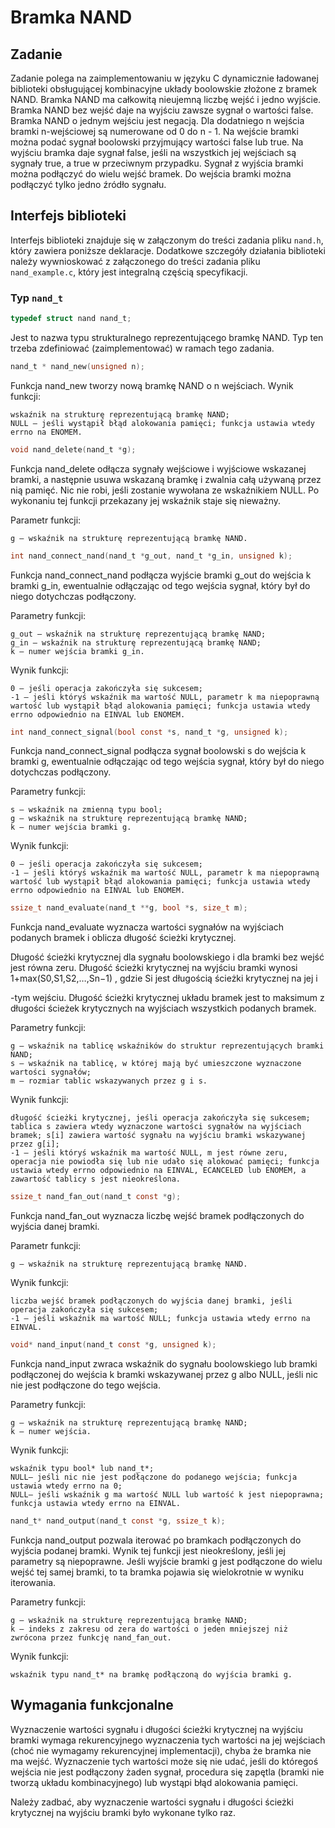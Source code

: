 # Bramka NAND

## Zadanie

Zadanie polega na zaimplementowaniu w języku C dynamicznie ładowanej biblioteki obsługującej kombinacyjne układy boolowskie złożone z bramek NAND. Bramka NAND ma całkowitą nieujemną liczbę wejść i jedno wyjście. Bramka NAND bez wejść daje na wyjściu zawsze sygnał o wartości false. Bramka NAND o jednym wejściu jest negacją. Dla dodatniego n wejścia bramki n-wejściowej są numerowane od 0 do n - 1. Na wejście bramki można podać sygnał boolowski przyjmujący wartości false lub true. Na wyjściu bramka daje sygnał false, jeśli na wszystkich jej wejściach są sygnały true, a true w przeciwnym przypadku. Sygnał z wyjścia bramki można podłączyć do wielu wejść bramek. Do wejścia bramki można podłączyć tylko jedno źródło sygnału.

## Interfejs biblioteki

Interfejs biblioteki znajduje się w załączonym do treści zadania pliku `nand.h`, który zawiera poniższe deklaracje. Dodatkowe szczegóły działania biblioteki należy wywnioskować z załączonego do treści zadania pliku `nand_example.c`, który jest integralną częścią specyfikacji.

### Typ `nand_t`

```c
typedef struct nand nand_t;
```

Jest to nazwa typu strukturalnego reprezentującego bramkę NAND. Typ ten trzeba zdefiniować (zaimplementować) w ramach tego zadania.

```c
nand_t * nand_new(unsigned n);
```

Funkcja nand_new tworzy nową bramkę NAND o n wejściach. Wynik funkcji:

    wskaźnik na strukturę reprezentującą bramkę NAND;
    NULL – jeśli wystąpił błąd alokowania pamięci; funkcja ustawia wtedy errno na ENOMEM.

```c
void nand_delete(nand_t *g);
```

Funkcja nand_delete odłącza sygnały wejściowe i wyjściowe wskazanej bramki, a następnie usuwa wskazaną bramkę i zwalnia całą używaną przez nią pamięć. Nic nie robi, jeśli zostanie wywołana ze wskaźnikiem NULL. Po wykonaniu tej funkcji przekazany jej wskaźnik staje się nieważny.

Parametr funkcji:

    g – wskaźnik na strukturę reprezentującą bramkę NAND.

```c
int nand_connect_nand(nand_t *g_out, nand_t *g_in, unsigned k);
```

Funkcja nand_connect_nand podłącza wyjście bramki g_out do wejścia k bramki g_in, ewentualnie odłączając od tego wejścia sygnał, który był do niego dotychczas podłączony.

Parametry funkcji:

    g_out – wskaźnik na strukturę reprezentującą bramkę NAND;
    g_in – wskaźnik na strukturę reprezentującą bramkę NAND;
    k – numer wejścia bramki g_in.

Wynik funkcji:

    0 – jeśli operacja zakończyła się sukcesem;
    -1 – jeśli któryś wskaźnik ma wartość NULL, parametr k ma niepoprawną wartość lub wystąpił błąd alokowania pamięci; funkcja ustawia wtedy errno odpowiednio na EINVAL lub ENOMEM.

```c
int nand_connect_signal(bool const *s, nand_t *g, unsigned k);
```

Funkcja nand_connect_signal podłącza sygnał boolowski s do wejścia k bramki g, ewentualnie odłączając od tego wejścia sygnał, który był do niego dotychczas podłączony.

Parametry funkcji:

    s – wskaźnik na zmienną typu bool;
    g – wskaźnik na strukturę reprezentującą bramkę NAND;
    k – numer wejścia bramki g.

Wynik funkcji:

    0 – jeśli operacja zakończyła się sukcesem;
    -1 – jeśli któryś wskaźnik ma wartość NULL, parametr k ma niepoprawną wartość lub wystąpił błąd alokowania pamięci; funkcja ustawia wtedy errno odpowiednio na EINVAL lub ENOMEM.

```c
ssize_t nand_evaluate(nand_t **g, bool *s, size_t m);
```

Funkcja nand_evaluate wyznacza wartości sygnałów na wyjściach podanych bramek i oblicza długość ścieżki krytycznej.

Długość ścieżki krytycznej dla sygnału boolowskiego i dla bramki bez wejść jest równa zeru. Długość ścieżki krytycznej na wyjściu bramki wynosi 1+max(S0,S1,S2,…,Sn−1)
, gdzie Si jest długością ścieżki krytycznej na jej i

-tym wejściu. Długość ścieżki krytycznej układu bramek jest to maksimum z długości ścieżek krytycznych na wyjściach wszystkich podanych bramek.

Parametry funkcji:

    g – wskaźnik na tablicę wskaźników do struktur reprezentujących bramki NAND;
    s – wskaźnik na tablicę, w której mają być umieszczone wyznaczone wartości sygnałów;
    m – rozmiar tablic wskazywanych przez g i s.

Wynik funkcji:

    długość ścieżki krytycznej, jeśli operacja zakończyła się sukcesem; tablica s zawiera wtedy wyznaczone wartości sygnałów na wyjściach bramek; s[i] zawiera wartość sygnału na wyjściu bramki wskazywanej przez g[i];
    -1 – jeśli któryś wskaźnik ma wartość NULL, m jest równe zeru, operacja nie powiodła się lub nie udało się alokować pamięci; funkcja ustawia wtedy errno odpowiednio na EINVAL, ECANCELED lub ENOMEM, a zawartość tablicy s jest nieokreślona.
    
```c
ssize_t nand_fan_out(nand_t const *g);
```

Funkcja nand_fan_out wyznacza liczbę wejść bramek podłączonych do wyjścia danej bramki.

Parametr funkcji:

    g – wskaźnik na strukturę reprezentującą bramkę NAND.

Wynik funkcji:

    liczba wejść bramek podłączonych do wyjścia danej bramki, jeśli operacja zakończyła się sukcesem;
    -1 – jeśli wskaźnik ma wartość NULL; funkcja ustawia wtedy errno na EINVAL.

```c
void* nand_input(nand_t const *g, unsigned k);
```

Funkcja nand_input zwraca wskaźnik do sygnału boolowskiego lub bramki podłączonej do wejścia k bramki wskazywanej przez g albo NULL, jeśli nic nie jest podłączone do tego wejścia.

Parametry funkcji:

    g – wskaźnik na strukturę reprezentującą bramkę NAND;
    k – numer wejścia.

Wynik funkcji:

    wskaźnik typu bool* lub nand_t*;
    NULL– jeśli nic nie jest podłączone do podanego wejścia; funkcja ustawia wtedy errno na 0;
    NULL– jeśli wskaźnik g ma wartość NULL lub wartość k jest niepoprawna; funkcja ustawia wtedy errno na EINVAL.

```c
nand_t* nand_output(nand_t const *g, ssize_t k);
```

Funkcja nand_output pozwala iterować po bramkach podłączonych do wyjścia podanej bramki. Wynik tej funkcji jest nieokreślony, jeśli jej parametry są niepoprawne. Jeśli wyjście bramki g jest podłączone do wielu wejść tej samej bramki, to ta bramka pojawia się wielokrotnie w wyniku iterowania.

Parametry funkcji:

    g – wskaźnik na strukturę reprezentującą bramkę NAND;
    k – indeks z zakresu od zera do wartości o jeden mniejszej niż zwrócona przez funkcję nand_fan_out.

Wynik funkcji:

    wskaźnik typu nand_t* na bramkę podłączoną do wyjścia bramki g.

## Wymagania funkcjonalne

Wyznaczenie wartości sygnału i długości ścieżki krytycznej na wyjściu bramki wymaga rekurencyjnego wyznaczenia tych wartości na jej wejściach (choć nie wymagamy rekurencyjnej implementacji), chyba że bramka nie ma wejść. Wyznaczenie tych wartości może się nie udać, jeśli do któregoś wejścia nie jest podłączony żaden sygnał, procedura się zapętla (bramki nie tworzą układu kombinacyjnego) lub wystąpi błąd alokowania pamięci.

Należy zadbać, aby wyznaczenie wartości sygnału i długości ścieżki krytycznej na wyjściu bramki było wykonane tylko raz.
